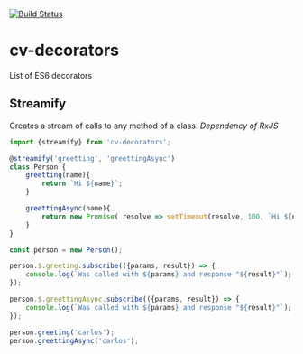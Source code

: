 [![Build Status](https://travis-ci.org/carlosvillu/cv-decorators.svg)](https://travis-ci.org/carlosvillu/cv-decorators)

# cv-decorators
List of ES6 decorators

## Streamify

Creates a stream of calls to any method of a class. *Dependency of RxJS*

```javascript
import {streamify} from 'cv-decorators';

@streamify('greetting', 'greettingAsync')
class Person {
    greetting(name){
        return `Hi ${name}`;
    }

    greettingAsync(name){
        return new Promise( resolve => setTimeout(resolve, 100, `Hi ${name}`) );
    }
}

const person = new Person();

person.$.greeting.subscribe(({params, result}) => {
    console.log(`Was called with ${params} and response "${result}"`); // => Was called with ['carlos'] and response "Hi carlos"
});

person.$.greettingAsync.subscribe(({params, result}) => {
    console.log(`Was called with ${params} and response "${result}"`); // => Was called with ['carlos'] and response "Hi carlos"
});

person.greeting('carlos');
person.greettingAsync('carlos');
```


